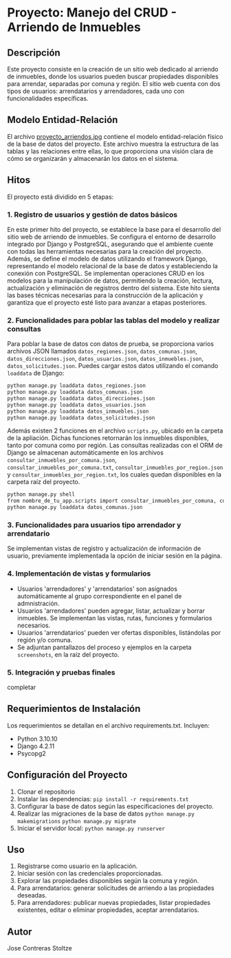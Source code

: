 # Proyecto: Manejo del CRUD - Arriendo de Inmuebles

## Descripción

Este proyecto consiste en la creación de un sitio web dedicado al arriendo de inmuebles, donde los usuarios pueden buscar propiedades disponibles para arrendar, separadas por comuna y región. El sitio web cuenta con dos tipos de usuarios: arrendatarios y arrendadores, cada uno con funcionalidades específicas.

## Modelo Entidad-Relación

El archivo [proyecto_arriendos.jpg](proyecto_arriendos.jpg) contiene el modelo entidad-relación físico de la base de datos del proyecto. Este archivo muestra la estructura de las tablas y las relaciones entre ellas, lo que proporciona una visión clara de cómo se organizarán y almacenarán los datos en el sistema.

## Hitos

El proyecto está dividido en 5 etapas:

### 1. Registro de usuarios y gestión de datos básicos

En este primer hito del proyecto, se establece la base para el desarrollo del sitio web de arriendo de inmuebles. Se configura el entorno de desarrollo integrado por Django y PostgreSQL, asegurando que el ambiente cuente con todas las herramientas necesarias para la creación del proyecto. Además, se define el modelo de datos utilizando el framework Django, representando el modelo relacional de la base de datos y estableciendo la conexión con PostgreSQL. Se implementan operaciones CRUD en los modelos para la manipulación de datos, permitiendo la creación, lectura, actualización y eliminación de registros dentro del sistema. Este hito sienta las bases técnicas necesarias para la construcción de la aplicación y garantiza que el proyecto esté listo para avanzar a etapas posteriores.

### 2. Funcionalidades para poblar las tablas del modelo y realizar consultas

Para poblar la base de datos con datos de prueba, se proporciona varios archivos JSON llamados `datos_regiones.json`, `datos_comunas.json`, `datos_direcciones.json`, `datos_usuarios.json`, `datos_inmuebles.json`, `datos_solicitudes.json`. Puedes cargar estos datos utilizando el comando `loaddata` de Django:

```bash
python manage.py loaddata datos_regiones.json
python manage.py loaddata datos_comunas.json
python manage.py loaddata datos_direcciones.json
python manage.py loaddata datos_usuarios.json
python manage.py loaddata datos_inmuebles.json
python manage.py loaddata datos_solicitudes.json
```

Además existen 2 funciones en el archivo `scripts.py`, ubicado en la carpeta de la apliación. Dichas funciones retornarán los inmuebles disponibles, tanto por comuna como por región. Las consultas realizadas con el ORM de Django se almacenan automáticamente en los archivos `consultar_inmuebles_por_comuna.json`, `consultar_inmuebles_por_comuna.txt`, `consultar_inmuebles_por_region.json` y `consultar_inmuebles_por_region.txt`, los cuales quedan disponibles en la carpeta raíz del proyecto.

```bash
python manage.py shell
from nombre_de_tu_app.scripts import consultar_inmuebles_por_comuna, consultar_inmuebles_por_region
python manage.py loaddata datos_comunas.json
```

### 3. Funcionalidades para usuarios tipo arrendador y arrendatario

Se implementan vistas de registro y actualización de información de usuario, previamente implementada la opción de iniciar sesión en la página.

### 4. Implementación de vistas y formularios

- Usuarios 'arrendadores' y 'arrendatarios' son asignados automáticamente al grupo correspondiente en el panel de admnistración.
- Usuarios 'arrendadores' pueden agregar, listar, actualizar y borrar inmuebles. Se implementan las vistas, rutas, funciones y formularios necesarios.
- Usuarios 'arrendatarios' pueden ver ofertas disponibles, listándolas por región y/o comuna.
- Se adjuntan pantallazos del proceso y ejemplos en la carpeta `screenshots`, en la raíz del proyecto.

### 5. Integración y pruebas finales

completar

## Requerimientos de Instalación

Los requerimientos se detallan en el archivo requirements.txt. Incluyen:

- Python 3.10.10
- Django 4.2.11
- Psycopg2

## Configuración del Proyecto

1. Clonar el repositorio
2. Instalar las dependencias: `pip install -r requirements.txt`
3. Configurar la base de datos según las especificaciones del proyecto.
4. Realizar las migraciones de la base de datos
    `python manage.py makemigrations`
    `python manage.py migrate`
5. Iniciar el servidor local: `python manage.py runserver`

## Uso

1. Registrarse como usuario en la aplicación.
2. Iniciar sesión con las credenciales proporcionadas.
3. Explorar las propiedades disponibles según la comuna y región.
4. Para arrendatarios: generar solicitudes de arriendo a las propiedades deseadas.
5. Para arrendadores: publicar nuevas propiedades, listar propiedades existentes, editar o eliminar propiedades, aceptar arrendatarios.

## Autor

Jose Contreras Stoltze

